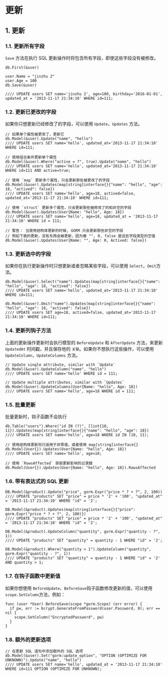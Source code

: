 # 更新

## 1. 更新 <a id="&#x66F4;&#x65B0;"></a>

### 1.1. 更新所有字段 <a id="&#x66F4;&#x65B0;&#x6240;&#x6709;&#x5B57;&#x6BB5;"></a>

`Save` 方法在执行 SQL 更新操作时将包含所有字段，即使这些字段没有被修改。

```text
db.First(&user)

user.Name = "jinzhu 2"
user.Age = 100
db.Save(&user)

//// UPDATE users SET name='jinzhu 2', age=100, birthday='2016-01-01', updated_at = '2013-11-17 21:34:10' WHERE id=111;
```

### 1.2. 更新已更改的字段 <a id="&#x66F4;&#x65B0;&#x5DF2;&#x66F4;&#x6539;&#x7684;&#x5B57;&#x6BB5;"></a>

如果你只想更新已经修改了的字段，可以使用 `Update`，`Updates` 方法。

```text
// 如果单个属性被更改了，更新它
db.Model(&user).Update("name", "hello")
//// UPDATE users SET name='hello', updated_at='2013-11-17 21:34:10' WHERE id=111;

// 使用组合条件更新单个属性
db.Model(&user).Where("active = ?", true).Update("name", "hello")
//// UPDATE users SET name='hello', updated_at='2013-11-17 21:34:10' WHERE id=111 AND active=true;

// 使用 `map` 更新多个属性，只会更新那些被更改了的字段
db.Model(&user).Updates(map[string]interface{}{"name": "hello", "age": 18, "actived": false})
//// UPDATE users SET name='hello', age=18, actived=false, updated_at='2013-11-17 21:34:10' WHERE id=111;

// 使用 `struct` 更新多个属性，只会更新那些被修改了的和非空的字段
db.Model(&user).Updates(User{Name: "hello", Age: 18})
//// UPDATE users SET name='hello', age=18, updated_at = '2013-11-17 21:34:10' WHERE id = 111;

// 警告： 当使用结构体更新的时候, GORM 只会更新那些非空的字段
// 例如下面的更新，没有东西会被更新，因为像 "", 0, false 是这些字段类型的空值
db.Model(&user).Updates(User{Name: "", Age: 0, Actived: false})
```

### 1.3. 更新选中的字段 <a id="&#x66F4;&#x65B0;&#x9009;&#x4E2D;&#x7684;&#x5B57;&#x6BB5;"></a>

如果你在执行更新操作时只想更新或者忽略某些字段，可以使用 `Select`，`Omit`方法。

```text
db.Model(&user).Select("name").Updates(map[string]interface{}{"name": "hello", "age": 18, "actived": false})
//// UPDATE users SET name='hello', updated_at='2013-11-17 21:34:10' WHERE id=111;

db.Model(&user).Omit("name").Updates(map[string]interface{}{"name": "hello", "age": 18, "actived": false})
//// UPDATE users SET age=18, actived=false, updated_at='2013-11-17 21:34:10' WHERE id=111;
```

### 1.4. 更新列钩子方法 <a id="&#x66F4;&#x65B0;&#x5217;&#x94A9;&#x5B50;&#x65B9;&#x6CD5;"></a>

上面的更新操作更新时会执行模型的 `BeforeUpdate` 和 `AfterUpdate` 方法，来更新 `UpdatedAt` 时间戳，并且保存他的 `关联`。如果你不想执行这些操作，可以使用 `UpdateColumn`，`UpdateColumns` 方法。

```text
// Update single attribute, similar with `Update`
db.Model(&user).UpdateColumn("name", "hello")
//// UPDATE users SET name='hello' WHERE id = 111;

// Update multiple attributes, similar with `Updates`
db.Model(&user).UpdateColumns(User{Name: "hello", Age: 18})
//// UPDATE users SET name='hello', age=18 WHERE id = 111;
```

### 1.5. 批量更新 <a id="&#x6279;&#x91CF;&#x66F4;&#x65B0;"></a>

批量更新时，钩子函数不会执行

```text
db.Table("users").Where("id IN (?)", []int{10, 11}).Updates(map[string]interface{}{"name": "hello", "age": 18})
//// UPDATE users SET name='hello', age=18 WHERE id IN (10, 11);

// 使用结构体更新将只适用于非零值，或者使用 map[string]interface{}
db.Model(User{}).Updates(User{Name: "hello", Age: 18})
//// UPDATE users SET name='hello', age=18;

// 使用 `RowsAffected` 获取更新影响的记录数
db.Model(User{}).Updates(User{Name: "hello", Age: 18}).RowsAffected
```

### 1.6. 带有表达式的 SQL 更新 <a id="&#x5E26;&#x6709;&#x8868;&#x8FBE;&#x5F0F;&#x7684;-sql-&#x66F4;&#x65B0;"></a>

```text
DB.Model(&product).Update("price", gorm.Expr("price * ? + ?", 2, 100))
//// UPDATE "products" SET "price" = price * '2' + '100', "updated_at" = '2013-11-17 21:34:10' WHERE "id" = '2';

DB.Model(&product).Updates(map[string]interface{}{"price": gorm.Expr("price * ? + ?", 2, 100)})
//// UPDATE "products" SET "price" = price * '2' + '100', "updated_at" = '2013-11-17 21:34:10' WHERE "id" = '2';

DB.Model(&product).UpdateColumn("quantity", gorm.Expr("quantity - ?", 1))
//// UPDATE "products" SET "quantity" = quantity - 1 WHERE "id" = '2';

DB.Model(&product).Where("quantity > 1").UpdateColumn("quantity", gorm.Expr("quantity - ?", 1))
//// UPDATE "products" SET "quantity" = quantity - 1 WHERE "id" = '2' AND quantity > 1;
```

### 1.7. 在钩子函数中更新值 <a id="&#x5728;&#x94A9;&#x5B50;&#x51FD;&#x6570;&#x4E2D;&#x66F4;&#x65B0;&#x503C;"></a>

如果你想使用 `BeforeUpdate`、`BeforeSave`钩子函数修改更新的值，可以使用 `scope.SetColumn`方法，例如：

```text
func (user *User) BeforeSave(scope *gorm.Scope) (err error) {
  if pw, err := bcrypt.GenerateFromPassword(user.Password, 0); err == nil {
    scope.SetColumn("EncryptedPassword", pw)
  }
}
```

### 1.8. 额外的更新选项 <a id="&#x989D;&#x5916;&#x7684;&#x66F4;&#x65B0;&#x9009;&#x9879;"></a>

```text
// 在更新 SQL 语句中添加额外的 SQL 选项
db.Model(&user).Set("gorm:update_option", "OPTION (OPTIMIZE FOR UNKNOWN)").Update("name", "hello")
//// UPDATE users SET name='hello', updated_at = '2013-11-17 21:34:10' WHERE id=111 OPTION (OPTIMIZE FOR UNKNOWN);
```

